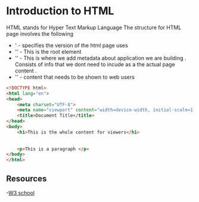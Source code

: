 # Introduction to HTML
HTML stands for Hyper Text Markup Language 
The structure for HTML page involves the following 

-   '<!DOCTYPE html> - specifies the version of the html page uses 
-   '<html></html>' - This is the root element 
-   '<head></head>' - This is where we add metadata about application we are building . Consists of info that we dont need to incude as a the actual page content .
-   '<body></body>' - content that needs to be shown to web users 

```html
<!DOCTYPE html>
<html lang="en">
<head>
    <meta charset="UTF-8">
    <meta name="viewport" content="width=device-width, initial-scale=1.0">
    <title>Document Title</title>
</head>
<body>
    <h1>This is the whole content for viewers</h1>
    
    
    <p>This is a paragraph </p>
</body>
</html>
```
## Resources
-[W3 school](https://www.w3schools.com/html/tryit.asp?filename=tryhtml_formatting_del)